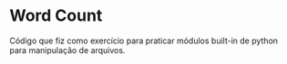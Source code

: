 # Word Count
Código que fiz como exercício para praticar módulos built-in de python para manipulação de arquivos.
